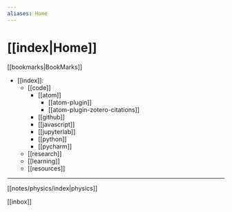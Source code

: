 ```yaml
---
aliases: Home
---
```


# [[index|Home]]

[[bookmarks|BookMarks]]

- [[index]]:
	- [[code]]
		- [[atom]]
			- [[atom-plugin]]
			- [[atom-plugin-zotero-citations]]
		- [[github]]
		- [[javascript]]
		- [[jupyterlab]]
		- [[python]]
		- [[pycharm]]
	- [[research]]
	- [[learning]]
	- [[resources]]

---
[[notes/physics/index|physics]]

[[inbox]] 